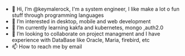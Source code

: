 - 👋 Hi, I’m @keymalerock, I'm a system engineer, I like make a lot o fun stuff through programming languages
- 👀 I’m interested in desktop, mobile and web development
- 🌱 I’m currently learning kakfa and kubernetes, mongo ,auth2.0
- 💞️ I’m looking to collaborate on project managment and I have experience with DataBase like Oracle, Maria, firebird, etc
- 📫 How to reach me by email

<!---
keymalerock/keymalerock is a ✨ special ✨ repository because its `README.md` (this file) appears on your GitHub profile.
You can click the Preview link to take a look at your changes.
--->
